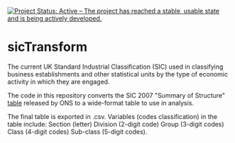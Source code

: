[![Project Status: Active – The project has reached a stable, usable state and is being actively developed.](https://www.repostatus.org/badges/latest/active.svg)](https://www.repostatus.org/#active)

# sicTransform
The current UK Standard Industrial Classification (SIC) used in classifying business establishments and other statistical units by the type of economic activity in which they are engaged. 

The code in this repository converts the SIC 2007 "Summary of Structure" [table](https://www.ons.gov.uk/file?uri=/methodology/classificationsandstandards/ukstandardindustrialclassificationofeconomicactivities/uksic2007/sic2007summaryofstructurtcm6.xls) released by ONS to a wide-format table to use in analysis.

The final table is exported in .csv. Variables (codes classification) in the table include: Section (letter)	Division (2-digit code)	Group (3-digit codes)	Class (4-digit codes)	Sub-class (5-digit codes).


